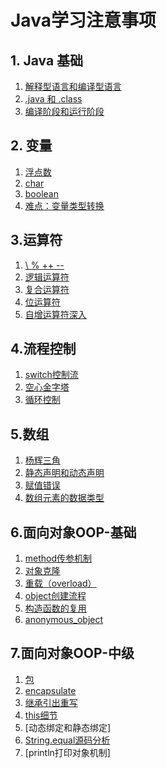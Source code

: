 # Java学习注意事项
## 1. Java 基础

1. [解释型语言和编译型语言](Java基础/interpreted_language&complied_language的跨平台性.md)
2. [.java 和 .class](java基础/java源文件和class文件编码问题.md)
3. [编译阶段和运行阶段](java基础/编译阶段和运行阶段.md)

## 2. 变量

1. [浮点数](变量/Java中如何判断两个浮点数是否相等.md)
2. [char](变量/Java中char类型的本质.md)
3. [boolean](变量/boolean类型的值.md)
4. [难点：变量类型转换](变量/类型转换.md)

## 3.运算符
1. [\ % ++ --](运算符/运算符里的除，取模和自增自减.md)
2. [逻辑运算符](运算符/logic_operator.md)
3. [复合运算符](运算符/复合运算符.md)
4. [位运算符](运算符/bitwiseoperation.md)
5. [自增运算符深入](运算符/System.out.println((x++)+(++x)).md)

## 4.流程控制
1. [switch控制流](流程控制/switch-fall-through.md)
2. [空心金字塔](流程控制/空心金字塔.md)
3. [循环控制](流程控制/for循环周期.md)

## 5.数组
1. [杨辉三角](数组/leetcode118.md)
2. [静态声明和动态声明](数组/静态声明和动态声明.md)
3. [赋值错误](数组/数组赋值错题.md)
4. [数组元素的数据类型](数组/数组元素的数据类型.md)

## 6.面向对象OOP-基础
1. [method传参机制](面向对象基础/method传参机制.md)
2. [对象克隆](面向对象基础/对象clone.md)
3. [重载（overload）](面向对象基础/overload.md)
4. [object创建流程](面向对象基础/对象创建流程.md)
5. [构造函数的复用](面向对象基础/构造函数的复用.md)
6. [anonymous_object](面向对象基础/anonymous_object.md)

## 7.面向对象OOP-中级
1. [包](面向对象中级/package.md)
2. [encapsulate](面向对象中级/封装.md)
3. [继承引出重写](面向对象中级/由继承引出重写.md)
4. [this细节](面向对象中级/this细节.md)
5. [动态绑定和静态绑定]
6. [String.equal源码分析](面向对象基础/String.equals源码分析.md)
7. [println打印对象机制]
